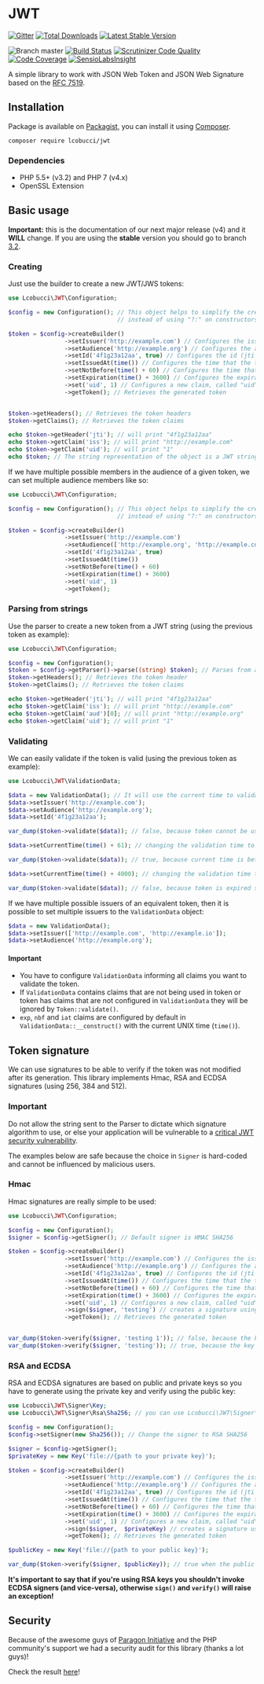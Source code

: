 # JWT
[![Gitter](https://img.shields.io/badge/GITTER-JOIN%20CHAT%20%E2%86%92-brightgreen.svg?style=flat-square)](https://gitter.im/lcobucci/jwt?utm_source=badge&utm_medium=badge&utm_campaign=pr-badge&utm_content=badge)
[![Total Downloads](https://img.shields.io/packagist/dt/lcobucci/jwt.svg?style=flat-square)](https://packagist.org/packages/lcobucci/jwt)
[![Latest Stable Version](https://img.shields.io/packagist/v/lcobucci/jwt.svg?style=flat-square)](https://packagist.org/packages/lcobucci/jwt)

![Branch master](https://img.shields.io/badge/branch-master-brightgreen.svg?style=flat-square)
[![Build Status](https://img.shields.io/travis/lcobucci/jwt/master.svg?style=flat-square)](http://travis-ci.org/#!/lcobucci/jwt)
[![Scrutinizer Code Quality](https://img.shields.io/scrutinizer/g/lcobucci/jwt/master.svg?style=flat-square)](https://scrutinizer-ci.com/g/lcobucci/jwt/?branch=master)
[![Code Coverage](https://img.shields.io/scrutinizer/coverage/g/lcobucci/jwt/master.svg?style=flat-square)](https://scrutinizer-ci.com/g/lcobucci/jwt/?branch=master)
[![SensioLabsInsight](https://insight.sensiolabs.com/projects/9c90ed7d-17de-4ba0-9ee0-3cf9c2f43f66/mini.png)](https://insight.sensiolabs.com/projects/9c90ed7d-17de-4ba0-9ee0-3cf9c2f43f66)

A simple library to work with JSON Web Token and JSON Web Signature based on the [RFC 7519](https://tools.ietf.org/html/rfc7519).

## Installation

Package is available on [Packagist](http://packagist.org/packages/lcobucci/jwt),
you can install it using [Composer](http://getcomposer.org).

```shell
composer require lcobucci/jwt
```

### Dependencies

- PHP 5.5+ (v3.2) and PHP 7 (v4.x)
- OpenSSL Extension

## Basic usage

**Important:** this is the documentation of our next major release (v4) and
it **WILL** change. If you are using the **stable** version you should
go to branch [3.2](https://github.com/lcobucci/jwt/blob/3.2/README.md).

### Creating

Just use the builder to create a new JWT/JWS tokens:

```php
use Lcobucci\JWT\Configuration;

$config = new Configuration(); // This object helps to simplify the creation of the dependencies
                               // instead of using "?:" on constructors.

$token = $config->createBuilder()
                ->setIssuer('http://example.com') // Configures the issuer (iss claim)
                ->setAudience('http://example.org') // Configures the audience (aud claim)
                ->setId('4f1g23a12aa', true) // Configures the id (jti claim), replicating as a header item
                ->setIssuedAt(time()) // Configures the time that the token was issue (iat claim)
                ->setNotBefore(time() + 60) // Configures the time that the token can be used (nbf claim)
                ->setExpiration(time() + 3600) // Configures the expiration time of the token (exp claim)
                ->set('uid', 1) // Configures a new claim, called "uid"
                ->getToken(); // Retrieves the generated token


$token->getHeaders(); // Retrieves the token headers
$token->getClaims(); // Retrieves the token claims

echo $token->getHeader('jti'); // will print "4f1g23a12aa"
echo $token->getClaim('iss'); // will print "http://example.com"
echo $token->getClaim('uid'); // will print "1"
echo $token; // The string representation of the object is a JWT string (pretty easy, right?)
```

If we have multiple possible members in the audience of a given token, we can set multiple audience members like so:

```php
use Lcobucci\JWT\Configuration;

$config = new Configuration(); // This object helps to simplify the creation of the dependencies
                               // instead of using "?:" on constructors.

$token = $config->createBuilder()
                ->setIssuer('http://example.com')
                ->setAudience(['http://example.org', 'http://example.com', 'http://example.io']) // Sets all three as audience members of this token.
                ->setId('4f1g23a12aa', true)
                ->setIssuedAt(time())
                ->setNotBefore(time() + 60)
                ->setExpiration(time() + 3600)
                ->set('uid', 1)
                ->getToken();
```

### Parsing from strings

Use the parser to create a new token from a JWT string (using the previous token as example):

```php
use Lcobucci\JWT\Configuration;

$config = new Configuration();
$token = $config->getParser()->parse((string) $token); // Parses from a string
$token->getHeaders(); // Retrieves the token header
$token->getClaims(); // Retrieves the token claims

echo $token->getHeader('jti'); // will print "4f1g23a12aa"
echo $token->getClaim('iss'); // will print "http://example.com"
echo $token->getClaim('aud')[0]; // will print "http://example.org"
echo $token->getClaim('uid'); // will print "1"
```

### Validating

We can easily validate if the token is valid (using the previous token as example):

```php
use Lcobucci\JWT\ValidationData;

$data = new ValidationData(); // It will use the current time to validate (iat, nbf and exp)
$data->setIssuer('http://example.com');
$data->setAudience('http://example.org');
$data->setId('4f1g23a12aa');

var_dump($token->validate($data)); // false, because token cannot be used before of now() + 60

$data->setCurrentTime(time() + 61); // changing the validation time to future

var_dump($token->validate($data)); // true, because current time is between "nbf" and "exp" claims

$data->setCurrentTime(time() + 4000); // changing the validation time to future

var_dump($token->validate($data)); // false, because token is expired since current time is greater than exp
```

If we have multiple possible issuers of an equivalent token, then it is possible to set multiple issuers to the ```ValidationData``` object:

```php
$data = new ValidationData();
$data->setIssuer(['http://example.com', 'http://example.io']);
$data->setAudience('http://example.org');
```

#### Important

- You have to configure ```ValidationData``` informing all claims you want to validate the token.
- If ```ValidationData``` contains claims that are not being used in token or token has claims that are not
configured in ```ValidationData``` they will be ignored by ```Token::validate()```.
- ```exp```, ```nbf``` and ```iat``` claims are configured by default in ```ValidationData::__construct()```
with the current UNIX time (```time()```).

## Token signature

We can use signatures to be able to verify if the token was not modified after its generation. This library implements Hmac, RSA and ECDSA signatures (using 256, 384 and 512).

### Important

Do not allow the string sent to the Parser to dictate which signature algorithm
to use, or else your application will be vulnerable to a [critical JWT security vulnerability](https://auth0.com/blog/2015/03/31/critical-vulnerabilities-in-json-web-token-libraries).

The examples below are safe because the choice in `Signer` is hard-coded and
cannot be influenced by malicious users.

### Hmac

Hmac signatures are really simple to be used:

```php
use Lcobucci\JWT\Configuration;

$config = new Configuration();
$signer = $config->getSigner(); // Default signer is HMAC SHA256

$token = $config->createBuilder()
                ->setIssuer('http://example.com') // Configures the issuer (iss claim)
                ->setAudience('http://example.org') // Configures the audience (aud claim)
                ->setId('4f1g23a12aa', true) // Configures the id (jti claim), replicating as a header item
                ->setIssuedAt(time()) // Configures the time that the token was issue (iat claim)
                ->setNotBefore(time() + 60) // Configures the time that the token can be used (nbf claim)
                ->setExpiration(time() + 3600) // Configures the expiration time of the token (exp claim)
                ->set('uid', 1) // Configures a new claim, called "uid"
                ->sign($signer, 'testing') // creates a signature using "testing" as key
                ->getToken(); // Retrieves the generated token


var_dump($token->verify($signer, 'testing 1')); // false, because the key is different
var_dump($token->verify($signer, 'testing')); // true, because the key is the same
```

### RSA and ECDSA

RSA and ECDSA signatures are based on public and private keys so you have to generate using the private key and verify using the public key:

```php
use Lcobucci\JWT\Signer\Key;
use Lcobucci\JWT\Signer\Rsa\Sha256; // you can use Lcobucci\JWT\Signer\Ecdsa\Sha256 if you're using ECDSA keys

$config = new Configuration();
$config->setSigner(new Sha256()); // Change the signer to RSA SHA256

$signer = $config->getSigner();
$privateKey = new Key('file://{path to your private key}');

$token = $config->createBuilder()
                ->setIssuer('http://example.com') // Configures the issuer (iss claim)
                ->setAudience('http://example.org') // Configures the audience (aud claim)
                ->setId('4f1g23a12aa', true) // Configures the id (jti claim), replicating as a header item
                ->setIssuedAt(time()) // Configures the time that the token was issue (iat claim)
                ->setNotBefore(time() + 60) // Configures the time that the token can be used (nbf claim)
                ->setExpiration(time() + 3600) // Configures the expiration time of the token (exp claim)
                ->set('uid', 1) // Configures a new claim, called "uid"
                ->sign($signer,  $privateKey) // creates a signature using your private key
                ->getToken(); // Retrieves the generated token

$publicKey = new Key('file://{path to your public key}');

var_dump($token->verify($signer, $publicKey)); // true when the public key was generated by the private one =)
```

**It's important to say that if you're using RSA keys you shouldn't invoke ECDSA signers (and vice-versa), otherwise ```sign()``` and ```verify()``` will raise an exception!**

## Security

Because of the awesome guys of [Paragon Initiative](https://paragonie.com) and the
PHP community's support we had a security audit for this library (thanks a lot guys)!

Check the result [here](https://paragonie.com/audit/UGCwpFmaIkQ085l7)!
